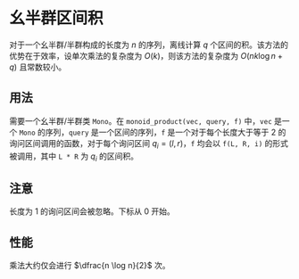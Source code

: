 # 幺半群区间积

对于一个幺半群/半群构成的长度为 $n$ 的序列，离线计算 $q$ 个区间的积。该方法的优势在于效率，设单次乘法的复杂度为 $O(k)$，则该方法的复杂度为 $O(nk\log n + q)$ 且常数较小。

## 用法

需要一个幺半群/半群类 `Mono`。在 `monoid_product(vec, query, f)` 中，`vec` 是一个 `Mono` 的序列，`query` 是一个区间的序列，`f` 是一个对于每个长度大于等于 2 的询问区间调用的函数，对于每个询问区间 $q_i = (l, r)$，`f` 均会以 `f(L, R, i)` 的形式被调用，其中 `L * R` 为 $q_i$ 的区间积。

## 注意

长度为 1 的询问区间会被忽略。下标从 0 开始。

## 性能

乘法大约仅会进行 $\dfrac{n \log n}{2}$ 次。
